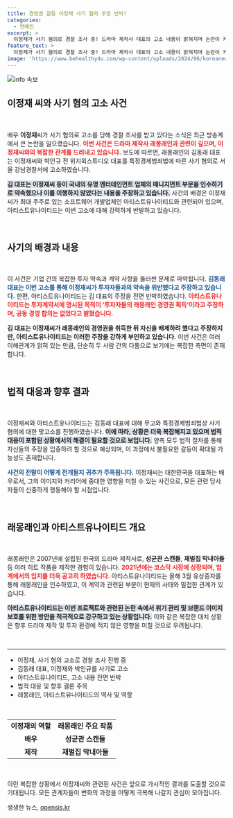 ```yaml
---
title: 경영권 갈등 이정재 사기 혐의 주장 반박!
categories:
  - 연예인
excerpt: >
  이정재가 사기 혐의로 경찰 조사 중! 드라마 제작사 대표의 고소 내용이 밝혀지며 논란이 커지고 있다. 양측의 주장이 엇갈리는 가운데, 과연 이 사건의 진실은 무엇일까? 클릭하고 자세히 알아보세요!
feature_text: >
  이정재가 사기 혐의로 경찰 조사 중! 드라마 제작사 대표의 고소 내용이 밝혀지며 논란이 커지고 있다. 양측의 주장이 엇갈리는 가운데, 과연 이 사건의 진실은 무엇일까? 클릭하고 자세히 알아보세요!
image: 'https://www.behealthy4u.com/wp-content/uploads/2024/06/koreanews.jpg'
---
```


<p><img src="https://www.behealthy4u.com/wp-content/uploads/2024/06/koreanews.jpg" alt="info 속보" /></p>

<h2 data-ke-size="size26">이정재 씨와 사기 혐의 고소 사건</h2>

<p data-ke-size="size16">&nbsp;</p> 

<p>배우 <b>이정재</b>씨가 사기 혐의로 고소를 당해 경찰 조사를 받고 있다는 소식은 최근 방송계에서 큰 논란을 일으켰습니다. <b><span style="color: #ee2323;">이번 사건은 드라마 제작사 래몽래인과 관련이 깊으며, 이정재씨와의 복잡한 관계를 드러내고 있습니다.</span></b> 보도에 따르면, 래몽래인의 김동래 대표는 이정재씨와 박인규 전 위지윅스튜디오 대표를 특정경제범죄법에 따른 사기 혐의로 서울 강남경찰서에 고소하였습니다. </p>

<p><b><span style="background-color: #21538527;">김 대표는 이정재씨 등이 국내의 유명 엔터테인먼트 업체의 매니지먼트 부문을 인수하기로 약속했으나 이를 이행하지 않았다는 내용을 주장하고 있습니다.</span></b> 사건의 배경은 이정재씨가 최대 주주로 있는 소프트웨어 개발업체인 아티스트유나이티드와 관련되어 있으며, 아티스트유나이티드는 이번 고소에 대해 강력하게 반발하고 있습니다. </p>

<p data-ke-size="size16">&nbsp;</p> 

<h2 data-ke-size="size26">사기의 배경과 내용</h2>

<p data-ke-size="size16">&nbsp;</p> 

<p>이 사건은 기업 간의 복잡한 투자 약속과 계약 사항을 둘러싼 문제로 파악됩니다. <b><span style="color: #1a5490;">김동래 대표는 이번 고소를 통해 이정재씨가 투자자들과의 약속을 위반했다고 주장하고 있습니다.</span></b> 한편, 아티스트유나이티드는 김 대표의 주장을 전면 반박하였습니다. <b><span style="color: #ee2323;">아티스트유나이티드는 투자계약서에 명시된 목적이 ‘투자자들의 래몽래인 경영권 획득’이라고 주장하며, 공동 경영 합의는 없었다고 밝혔습니다.</span></b></p>

<p><b>김 대표는 이정재씨가 래몽래인의 경영권을 취득한 뒤 자신을 배제하려 했다고 주장하지만, 아티스트유나이티드는 이러한 주장을 강하게 부인하고 있습니다.</b> 이번 사건은 여러 이해관계가 얽혀 있는 만큼, 단순히 두 사람 간의 다툼으로 보기에는 복잡한 측면이 존재합니다. </p>

<p data-ke-size="size16">&nbsp;</p> 

<h2 data-ke-size="size26">법적 대응과 향후 결과</h2>

<p data-ke-size="size16">&nbsp;</p> 

<p>이정재씨와 아티스트유나이티드는 김동래 대표에 대해 무고와 특정경제범죄법상 사기 혐의에 대한 맞고소를 진행하였습니다. <b><span style="background-color: #21538527;">이에 따라, 상황은 더욱 복잡해지고 있으며 법적 대응이 포함된 상황에서의 해결이 필요할 것으로 보입니다.</span></b> 양측 모두 법적 절차를 통해 자신들의 주장을 입증하려 할 것으로 예상되며, 이 과정에서 불필요한 갈등이 확대될 가능성도 존재합니다.</p>

<p><b><span style="color: #1a5490;">사건의 전말이 어떻게 전개될지 귀추가 주목됩니다.</span></b> 이정재씨는 대한민국을 대표하는 배우로서, 그의 이미지와 커리어에 중대한 영향을 미칠 수 있는 사건으로, 모든 관련 당사자들이 신중하게 행동해야 할 시점입니다.</p>

<p data-ke-size="size16">&nbsp;</p> 

<h2 data-ke-size="size26">래몽래인과 아티스트유나이티드 개요</h2>

<p data-ke-size="size16">&nbsp;</p> 

<p>래몽래인은 2007년에 설립된 한국의 드라마 제작사로, <b>성균관 스캔들</b>, <b>재벌집 막내아들</b> 등 여러 히트 작품을 제작한 경험이 있습니다. <b><span style="color: #ee2323;">2021년에는 코스닥 시장에 상장되며, 업계에서의 입지를 더욱 공고히 하였습니다.</span></b> 아티스트유나이티드는 올해 3월 유상증자를 통해 래몽래인을 인수하였고, 이 계약과 관련된 부분이 현재의 사태와 밀접한 관계가 있습니다.</p>

<p><b><span style="background-color: #21538527;">아티스트유나이티드는 이번 프로젝트와 관련된 논란 속에서 위기 관리 및 브랜드 이미지 보호를 위한 방안을 적극적으로 강구하고 있는 상황입니다.</span></b> 이와 같은 복잡한 대치 상황은 향후 드라마 제작 및 투자 환경에 적지 않은 영향을 미칠 것으로 우려됩니다.</p>

<p data-ke-size="size16">&nbsp;</p> 

<hr>

<ul>
    <li>이정재, 사기 혐의 고소로 경찰 조사 진행 중</li>
    <li>김동래 대표, 이정재와 박인규를 사기로 고소</li>
    <li>아티스트유나이티드, 고소 내용 전면 반박</li>
    <li>법적 대응 및 향후 결론 주목</li>
    <li>래몽래인, 아티스트유나이티드의 역사 및 역할</li>
</ul>

<p data-ke-size="size16">&nbsp;</p> 

<table style="width:100%; border-collapse: collapse;">
    <tr>
        <td style="text-align: center; height: 17px;"><b>이정재의 역할</b></td>
        <td style="text-align: center; height: 17px;"><b>래몽래인 주요 작품</b></td>
    </tr>
    <tr>
        <td style="text-align: center; height: 17px;"><b>배우</b></td>
        <td style="text-align: center; height: 17px;"><b>성균관 스캔들</b></td>
    </tr>
    <tr>
        <td style="text-align: center; height: 17px;"><b>제작</b></td>
        <td style="text-align: center; height: 17px;"><b>재벌집 막내아들</b></td>
    </tr>
</table>

<p data-ke-size="size16">&nbsp;</p> 

<p>이런 복잡한 상황에서 이정재씨와 관련된 사건은 앞으로 가시적인 결과를 도출할 것으로 기대됩니다. 모든 관계자들이 변화의 과정을 어떻게 극복해 나갈지 관심이 모아집니다.</p>
생생한 뉴스, <a href="https://opensis.kr" rel="dofollow">opensis.kr</a>


